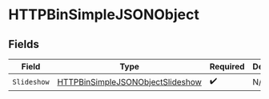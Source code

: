 # HTTPBinSimpleJSONObject


## Fields

| Field                                                                                       | Type                                                                                        | Required                                                                                    | Description                                                                                 |
| ------------------------------------------------------------------------------------------- | ------------------------------------------------------------------------------------------- | ------------------------------------------------------------------------------------------- | ------------------------------------------------------------------------------------------- |
| `Slideshow`                                                                                 | [HTTPBinSimpleJSONObjectSlideshow](../../models/shared/httpbinsimplejsonobjectslideshow.md) | :heavy_check_mark:                                                                          | N/A                                                                                         |